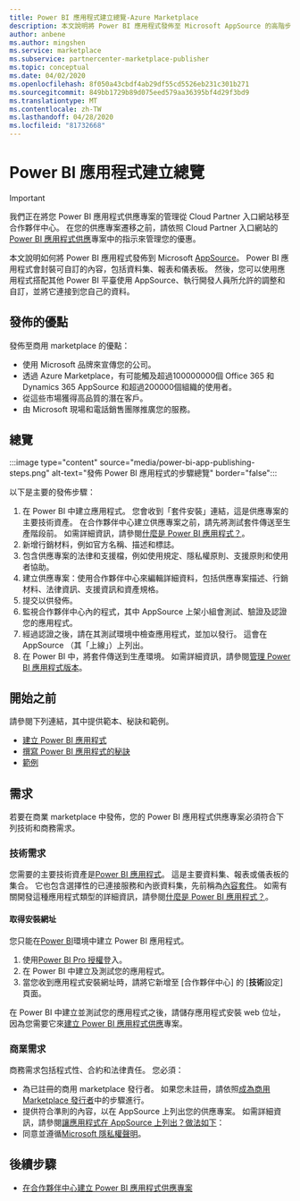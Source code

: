```yaml
---
title: Power BI 應用程式建立總覽-Azure Marketplace
description: 本文說明將 Power BI 應用程式發佈至 Microsoft AppSource 的高階步驟。 同時也提供您 Power BI 應用程式必須符合才能發佈到商業 marketplace 的技術和商務需求。
author: anbene
ms.author: mingshen
ms.service: marketplace
ms.subservice: partnercenter-marketplace-publisher
ms.topic: conceptual
ms.date: 04/02/2020
ms.openlocfilehash: 8f050a43cbdf4ab29df55cd5526eb231c301b271
ms.sourcegitcommit: 849bb1729b89d075eed579aa36395bf4d29f3bd9
ms.translationtype: MT
ms.contentlocale: zh-TW
ms.lasthandoff: 04/28/2020
ms.locfileid: "81732668"
---
```

# <a name="power-bi-app-creation-overview"></a>Power BI 應用程式建立總覽

> [!IMPORTANT]
> 我們正在將您 Power BI 應用程式供應專案的管理從 Cloud Partner 入口網站移至合作夥伴中心。 在您的供應專案遷移之前，請依照 Cloud Partner 入口網站的[Power BI 應用程式供應](https://docs.microsoft.com/azure/marketplace/cloud-partner-portal/power-bi/cpp-power-bi-offer)專案中的指示來管理您的優惠。

本文說明如何將 Power BI 應用程式發佈到 Microsoft [AppSource](https://appsource.microsoft.com/)。 Power BI 應用程式會封裝可自訂的內容，包括資料集、報表和儀表板。 然後，您可以使用應用程式搭配其他 Power BI 平臺使用 AppSource、執行開發人員所允許的調整和自訂，並將它連接到您自己的資料。

## <a name="publishing-benefits"></a>發佈的優點

發佈至商用 marketplace 的優點：

- 使用 Microsoft 品牌來宣傳您的公司。
- 透過 Azure Marketplace，有可能觸及超過100000000個 Office 365 和 Dynamics 365 AppSource 和超過200000個組織的使用者。
- 從這些市場獲得高品質的潛在客戶。
- 由 Microsoft 現場和電話銷售團隊推廣您的服務。

## <a name="overview"></a>總覽

:::image type="content" source="media/power-bi-app-publishing-steps.png" alt-text="發佈 Power BI 應用程式的步驟總覽" border="false":::

以下是主要的發佈步驟：

1. 在 Power BI 中建立應用程式。 您會收到「套件安裝」連結，這是供應專案的主要技術資產。 在合作夥伴中心建立供應專案之前，請先將測試套件傳送至生產階段前。 如需詳細資訊，請參閱[什麼是 Power BI 應用程式？](https://docs.microsoft.com/power-bi/service-template-apps-overview)。
2. 新增行銷材料，例如官方名稱、描述和標誌。
3. 包含供應專案的法律和支援檔，例如使用規定、隱私權原則、支援原則和使用者協助。
4. 建立供應專案：使用合作夥伴中心來編輯詳細資料，包括供應專案描述、行銷材料、法律資訊、支援資訊和資產規格。
5. 提交以供發佈。
6. 監視合作夥伴中心內的程式，其中 AppSource 上架小組會測試、驗證及認證您的應用程式。
7. 經過認證之後，請在其測試環境中檢查應用程式，並加以發行。 這會在 AppSource （其「上線」）上列出。
8. 在 Power BI 中，將套件傳送到生產環境。 如需詳細資訊，請參閱[管理 Power BI 應用程式版本](https://docs.microsoft.com/power-bi/service-template-apps-create#manage-the-template-app-release)。

## <a name="before-you-begin"></a>開始之前

請參閱下列連結，其中提供範本、秘訣和範例。

- [建立 Power BI 應用程式](https://docs.microsoft.com/power-bi/service-template-apps-create)
- [撰寫 Power BI 應用程式的秘訣](https://docs.microsoft.com/power-bi/service-template-apps-tips)
- [範例](https://docs.microsoft.com/power-bi/service-template-apps-samples)

## <a name="requirements"></a>需求

若要在商業 marketplace 中發佈，您的 Power BI 應用程式供應專案必須符合下列技術和商務需求。

### <a name="technical-requirements"></a>技術需求

您需要的主要技術資產是[Power BI 應用程式](https://go.microsoft.com/fwlink/?linkid=2028636)。 這是主要資料集、報表或儀表板的集合。 它也包含選擇性的已連接服務和內嵌資料集，先前稱為[內容套件](https://docs.microsoft.com/power-bi/service-organizational-content-pack-introduction)。 如需有關開發這種應用程式類型的詳細資訊，請參閱[什麼是 Power BI 應用程式？](https://go.microsoft.com/fwlink/?linkid=2028636)。

#### <a name="get-an-installation-web-address"></a>取得安裝網址

您只能在[Power BI](https://powerbi.microsoft.com/)環境中建立 Power BI 應用程式。

1. 使用[Power BI Pro 授權](https://docs.microsoft.com/power-bi/service-admin-purchasing-power-bi-pro)登入。
2. 在 Power BI 中建立及測試您的應用程式。
3. 當您收到應用程式安裝網址時，請將它新增至 [合作夥伴中心] 的 [**技術**設定] 頁面。

在 Power BI 中建立並測試您的應用程式之後，請儲存應用程式安裝 web 位址，因為您需要它來[建立 Power BI 應用程式供應](https://docs.microsoft.com/azure/marketplace/partner-center-portal/create-power-bi-app-offer)專案。

### <a name="business-requirements"></a>商業需求

商務需求包括程式性、合約和法律責任。 您必須：

- 為已註冊的商用 marketplace 發行者。 如果您未註冊，請依照[成為商用 Marketplace 發行者](https://docs.microsoft.com/azure/marketplace/become-publisher)中的步驟進行。
- 提供符合準則的內容，以在 AppSource 上列出您的供應專案。 如需詳細資訊，請參閱[讓應用程式在 AppSource 上列出？做法如下](https://appsource.microsoft.com/blogs/have-an-app-to-list-on-appsource-here-s-how)：
- 同意並遵循[Microsoft 隱私權聲明](https://privacy.microsoft.com/privacystatement)。

## <a name="next-steps"></a>後續步驟

- [在合作夥伴中心建立 Power BI 應用程式供應專案](https://docs.microsoft.com/azure/marketplace/partner-center-portal/create-power-bi-app-offer)